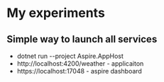 # My experiments

Simple way to launch all services
---

- dotnet run --project Aspire.AppHost
- http://localhost:4200/weather - applicaiton
- https://localhost:17048 - aspire dashboard